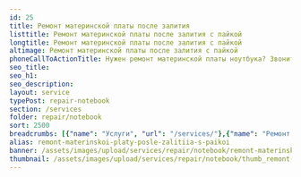```yaml
---
id: 25
title: Ремонт материнской платы после залития
listtitle: Ремонт материнской платы после залития с пайкой
longtitle: Ремонт материнской платы после залития с пайкой
altimage: Ремонт материнской платы после залития с пайкой
phoneCallToActionTitle: Нужен ремонт материнской платы ноутбука? Звоните!
seo_title: 
seo_h1: 
seo_description: 
layout: service
typePost: repair-notebook
section: /services
folder: repair/notebook
sort: 2500
breadcrumbs: [{"name": "Услуги", "url": "/services/"},{"name": "Ремонт устройств", "url": "/services/repair/"},{"name": "Ноутбук", "url": "/services/repair/notebook/"}]
alias: remont-materinskoi-platy-posle-zalitiia-s-paikoi
banner: /assets/images/upload/services/repair/notebook/remont-materinskoi-platy-posle-zalitiia-s-paikoi.jpg
thumbnail: /assets/images/upload/services/repair/notebook/thumb_remont-materinskoi-platy-posle-zalitiia-s-paikoi.jpg
---
```


